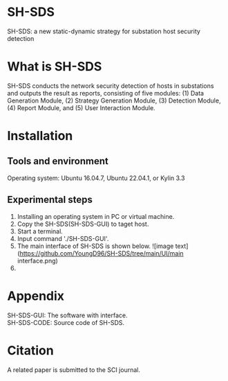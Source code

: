 SH-SDS
======
SH-SDS: a new static-dynamic strategy for substation host security detection

What is SH-SDS
==============
SH-SDS conducts the network security detection of hosts in substations and outputs the result as reports, consisting of five modules: (1) Data Generation Module, (2) Strategy Generation Module, (3) Detection Module, (4) Report Module, and (5) User Interaction Module.

Installation
============

Tools and environment
---------------------
Operating system: Ubuntu 16.04.7, Ubuntu 22.04.1, or Kylin 3.3


Experimental steps
------------------
1. Installing an operating system in PC or virtual machine.
2. Copy the SH-SDS(SH-SDS-GUI) to taget host.
3. Start a terminal.
4. Input command './SH-SDS-GUI'.
5. The main interface of SH-SDS is shown below.
![image text](https://github.com/YoungD96/SH-SDS/tree/main/UI/main interface.png)
6. 


Appendix
==========
SH-SDS-GUI: The software with interface.  
SH-SDS-CODE: Source code of SH-SDS.

Citation
========
A related paper is submitted to the SCI journal.

